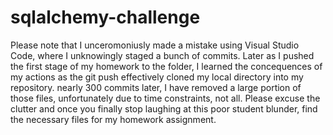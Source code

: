 # sqlalchemy-challenge
Please note that I unceromoniusly made a mistake using Visual Studio Code, where I unknowingly staged a bunch of commits. Later as I pushed the first stage of my homework to the folder, I learned the concequences of my actions as the git push effectively cloned my local directory into my repository. 
nearly 300 commits later, I have removed a large portion of those files, unfortunately due to time constraints, not all.
Please excuse the clutter and once you finally stop laughing at this poor student blunder, find the necessary files for my homework assignment.
